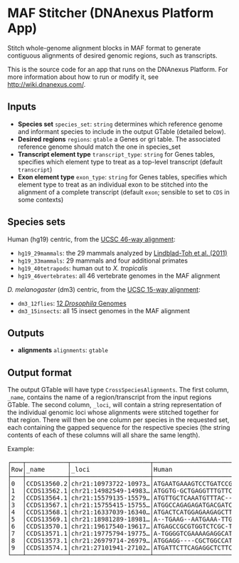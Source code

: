 <!-- dx-header -->
# MAF Stitcher (DNAnexus Platform App)

Stitch whole-genome alignment blocks in MAF format to generate contiguous
alignments of desired genomic regions, such as transcripts.

This is the source code for an app that runs on the DNAnexus Platform.
For more information about how to run or modify it, see
http://wiki.dnanexus.com/.
<!-- /dx-header -->



<!--
TODO: This app directory was automatically generated by dx-app-wizard;
please edit this Readme.md file to include essential documentation about
your app that would be helpful to users. (Also see the
Readme.developer.md.) Once you're done, you can remove these TODO
comments.

For more info, see http://wiki.dnanexus.com/Developer-Portal.
-->

<!--
TODO: Fill in additional info about how to use each input and output
below.
-->

## Inputs

* **Species set** ``species_set``: ``string`` determines which reference
genome and informant species to include in the output GTable (detailed
below).
* **Desired regions** ``regions``: ``gtable`` a Genes or gri table. The
associated reference genome should match the one in species_set
* **Transcript element type** ``transcript_type``: ``string`` for Genes
tables, specifies which element type to treat as a top-level transcript
(default ``transcript``)
* **Exon element type** ``exon_type``: ``string`` for Genes tables,
specifies which element type to treat as an individual exon to be stitched
into the alignment of a complete transcript (default ``exon``; sensible
to set to ``CDS`` in some contexts)

## Species sets

Human (hg19) centric, from the [UCSC 46-way alignment](http://hgdownload.soe.ucsc.edu/goldenPath/hg19/multiz46way/):

* ``hg19_29mammals``: the 29 mammals analyzed by [Lindblad-Toh et al. (2011)](http://www.nature.com/nature/journal/v478/n7370/full/nature10530.html)
* ``hg19_33mammals``: 29 mammals and four additional primates
* ``hg19_40tetrapods``: human out to *X. tropicalis*
* ``hg19_46vertebrates``: all 46 vertebrate genomes in the MAF alignment   

*D. melanogaster* (dm3) centric, from the [UCSC 15-way alignment](http://hgdownload.soe.ucsc.edu/goldenPath/dm3/multiz15way/):

* ``dm3_12flies``: [12 *Drosophila* Genomes](http://www.nature.com/nature/journal/v450/n7167/full/nature06340.html)
* ``dm3_15insects``: all 15 insect genomes in the MAF alignment

## Outputs

* **alignments** ``alignments``: ``gtable``

## Output format

The output GTable will have type ``CrossSpeciesAlignments``. The first column,
``_name``, contains the name of a region/transcript from the input regions
GTable. The second column, ``_loci``, will contain a string representation of
the individual genomic loci whose alignments were stitched together for that
region. There will then be one column per species in the requested set, each
containing the gapped sequence for the respective species (the string contents
of each of these columns will all share the same length).

Example:

<pre>
┌───┬───────────┬─────────────────────┬────────────────────────────┬─────────────────
│Row│_name      │_loci                │Human                       │Chimp            
├───┼───────────┼─────────────────────┼────────────────────────────┼─────────────────
│0  │CCDS13560.2│chr21:10973722-10973…│ATGAATGAAAGTCCTGATCCGACTGAC…│ATGAATGAAAGTCCTGA
│1  │CCDS13562.1│chr21:14982549-14983…│ATGGTG-GCTGAGGTTTGTTCAATGCC…│ATGGTG-GCTGAGGTTT
│2  │CCDS13564.1│chr21:15579135-15579…│ATGTTGCTCAAATGTTTAC--ATAATA…│ATGTTGCTCAAATGTTT
│3  │CCDS13567.1│chr21:15755415-15755…│ATGGCCAGAGAGATGACGATCTTAGGA…│ATGGCCAGAGAGATGAC
│4  │CCDS13568.1│chr21:16337039-16340…│ATGACTCATGGAGAAGAGCTTGGCTCT…│ATGACTCATGGAGAAGA
│5  │CCDS13569.1│chr21:18981289-18981…│A--TGAAG--AATGAAA-TTGCTGCCG…│A--TGAAG--AATGAAA
│6  │CCDS13570.1│chr21:19617540-19617…│ATGAGCCGCGTGGTCTCGC-TGCTGCT…│ATGAGCCGCGTGGTCTC
│7  │CCDS13571.1│chr21:19775794-19775…│A-TGGGGTCGAAAAGAGGCATATCTT-…│A-TGGGGTCAAAAAGAA
│8  │CCDS13573.1│chr21:26979714-26979…│ATGGAGG----CGCTGGCCATGG----…│ATGGAGG----CGCTGG
│9  │CCDS13574.1│chr21:27101941-27102…│ATGATTCTTCAGAGGCTCTTCAGGTTC…│ATGATTCTTCAGAGGCT
└───┴───────────┴─────────────────────┴────────────────────────────┴─────────────────
</pre>


